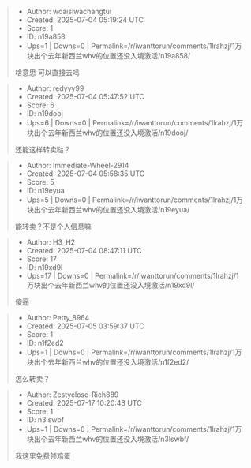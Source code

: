 > - Author: woaisiwachangtui
> - Created: 2025-07-04 05:19:24 UTC
> - Score: 1
> - ID: n19a858
> - Ups=1 | Downs=0 | Permalink=/r/iwanttorun/comments/1lrahzj/1万块出个去年新西兰whv的位置还没入境激活/n19a858/
>
> 啥意思 可以直接去吗

> - Author: redyyy99
> - Created: 2025-07-04 05:47:52 UTC
> - Score: 6
> - ID: n19dooj
> - Ups=6 | Downs=0 | Permalink=/r/iwanttorun/comments/1lrahzj/1万块出个去年新西兰whv的位置还没入境激活/n19dooj/
>
> 还能这样转卖哒？

> - Author: Immediate-Wheel-2914
> - Created: 2025-07-04 05:58:35 UTC
> - Score: 5
> - ID: n19eyua
> - Ups=5 | Downs=0 | Permalink=/r/iwanttorun/comments/1lrahzj/1万块出个去年新西兰whv的位置还没入境激活/n19eyua/
>
> 能转卖？不是个人信息嘛

> - Author: H3_H2
> - Created: 2025-07-04 08:47:11 UTC
> - Score: 17
> - ID: n19xd9l
> - Ups=17 | Downs=0 | Permalink=/r/iwanttorun/comments/1lrahzj/1万块出个去年新西兰whv的位置还没入境激活/n19xd9l/
>
> 傻逼

> - Author: Petty_8964
> - Created: 2025-07-05 03:59:37 UTC
> - Score: 1
> - ID: n1f2ed2
> - Ups=1 | Downs=0 | Permalink=/r/iwanttorun/comments/1lrahzj/1万块出个去年新西兰whv的位置还没入境激活/n1f2ed2/
>
> 怎么转卖？

> - Author: Zestyclose-Rich889
> - Created: 2025-07-17 10:20:43 UTC
> - Score: 1
> - ID: n3lswbf
> - Ups=1 | Downs=0 | Permalink=/r/iwanttorun/comments/1lrahzj/1万块出个去年新西兰whv的位置还没入境激活/n3lswbf/
>
> 我这里免费领鸡蛋
